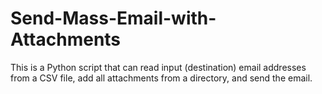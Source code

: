 # Send-Mass-Email-with-Attachments
This is a Python script that can read input (destination) email addresses from a CSV file, add all attachments from a directory, and send the email. 
